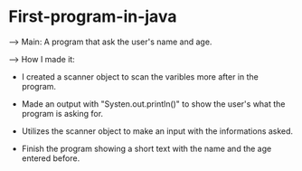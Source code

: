 # First-program-in-java

 --> Main: A program that ask the user's name and age.

 --> How I made it: 

 - I created a scanner object to scan the varibles more after in the program.

 - Made an output with "Systen.out.println()" to show the user's what the program is asking for.
 
 - Utilizes the scanner object to make an input with the informations asked.
 
 - Finish the program showing a short text with the name and the age entered before.
